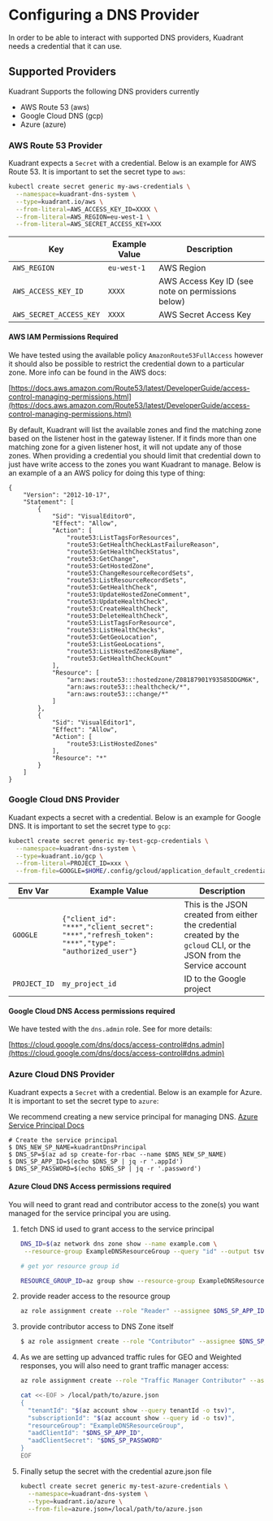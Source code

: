# Configuring a DNS Provider 

In order to be able to interact with supported DNS providers, Kuadrant needs a credential that it can use.

## Supported Providers

Kuadrant Supports the following DNS providers currently

- AWS Route 53 (aws)
- Google Cloud DNS (gcp)
- Azure (azure)

### AWS Route 53 Provider

Kuadrant expects a `Secret` with a credential. Below is an example for AWS Route 53. It is important to set the secret type to `aws`:


```bash
kubectl create secret generic my-aws-credentials \
  --namespace=kuadrant-dns-system \
  --type=kuadrant.io/aws \
  --from-literal=AWS_ACCESS_KEY_ID=XXXX \
  --from-literal=AWS_REGION=eu-west-1 \
  --from-literal=AWS_SECRET_ACCESS_KEY=XXX
```

| Key                      | Example Value           | Description                                           |
|--------------------------|-------------------------|-------------------------------------------------------|
| `AWS_REGION`             | `eu-west-1`             | AWS Region                                            |
| `AWS_ACCESS_KEY_ID`      | `XXXX`                  | AWS Access Key ID (see note on permissions below)     |
| `AWS_SECRET_ACCESS_KEY`  | `XXXX`                  | AWS Secret Access Key                                 |

#### AWS IAM Permissions Required 
We have tested using the available policy `AmazonRoute53FullAccess` however it should also be possible to restrict the credential down to a particular zone. More info can be found in the AWS docs:

[https://docs.aws.amazon.com/Route53/latest/DeveloperGuide/access-control-managing-permissions.html](https://docs.aws.amazon.com/Route53/latest/DeveloperGuide/access-control-managing-permissions.html)

By default, Kuadrant will list the available zones and find the matching zone based on the listener host in the gateway listener. If it finds more than one matching zone for a given listener host, it will not update any of those zones. 
When providing a credential you should limit that credential down to just have write access to the zones you want Kuadrant to manage. Below is an example of a an AWS policy for doing this type of thing:

```
{
    "Version": "2012-10-17",
    "Statement": [
        {
            "Sid": "VisualEditor0",
            "Effect": "Allow",
            "Action": [
                "route53:ListTagsForResources",
                "route53:GetHealthCheckLastFailureReason",
                "route53:GetHealthCheckStatus",
                "route53:GetChange",
                "route53:GetHostedZone",
                "route53:ChangeResourceRecordSets",
                "route53:ListResourceRecordSets",
                "route53:GetHealthCheck",
                "route53:UpdateHostedZoneComment",
                "route53:UpdateHealthCheck",
                "route53:CreateHealthCheck",
                "route53:DeleteHealthCheck",
                "route53:ListTagsForResource",
                "route53:ListHealthChecks",
                "route53:GetGeoLocation",
                "route53:ListGeoLocations",
                "route53:ListHostedZonesByName",
                "route53:GetHealthCheckCount"
            ],
            "Resource": [
                "arn:aws:route53:::hostedzone/Z08187901Y93585DDGM6K",
                "arn:aws:route53:::healthcheck/*",
                "arn:aws:route53:::change/*"
            ]
        },
        {
            "Sid": "VisualEditor1",
            "Effect": "Allow",
            "Action": [
                "route53:ListHostedZones"
            ],
            "Resource": "*"
        }
    ]
}
```


### Google Cloud DNS Provider

Kuadant expects a secret with a credential. Below is an example for Google DNS. It is important to set the secret type to `gcp`:

```bash
kubectl create secret generic my-test-gcp-credentials \
  --namespace=kuadrant-dns-system \
  --type=kuadrant.io/gcp \
  --from-literal=PROJECT_ID=xxx \
  --from-file=GOOGLE=$HOME/.config/gcloud/application_default_credentials.json
```

| Env Var      | Example Value                                                                                  | Description                                                                                                           |
|--------------|------------------------------------------------------------------------------------------------|-----------------------------------------------------------------------------------------------------------------------|
| `GOOGLE`     | `{"client_id": "***","client_secret": "***","refresh_token": "***","type": "authorized_user"}` | This is the JSON created from either the credential created by the `gcloud` CLI, or the JSON from the Service account |
| `PROJECT_ID` | `my_project_id`                                                                                | ID to the Google project                                                                                              |


#### Google Cloud DNS Access permissions required

We have tested with the `dns.admin` role. See for more details:

[https://cloud.google.com/dns/docs/access-control#dns.admin](https://cloud.google.com/dns/docs/access-control#dns.admin)


### Azure Cloud DNS Provider

Kuadrant expects a `Secret` with a credential. Below is an example for Azure. It is important to set the secret type to `azure`:

We recommend creating a new service principal for managing DNS. [Azure Service Principal Docs](https://learn.microsoft.com/en-us/entra/identity-platform/app-objects-and-service-principals?tabs=browser#service-principal-object)

```
# Create the service principal
$ DNS_NEW_SP_NAME=kuadrantDnsPrincipal
$ DNS_SP=$(az ad sp create-for-rbac --name $DNS_NEW_SP_NAME)
$ DNS_SP_APP_ID=$(echo $DNS_SP | jq -r '.appId')
$ DNS_SP_PASSWORD=$(echo $DNS_SP | jq -r '.password')

```


#### Azure Cloud DNS Access permissions required


You will need to grant read and contributor access to the zone(s) you want managed for the service principal you are using.


1)  fetch DNS id used to grant access to the service principal

    ```bash
    DNS_ID=$(az network dns zone show --name example.com \
     --resource-group ExampleDNSResourceGroup --query "id" --output tsv)
    
    # get yor resource group id
    
    RESOURCE_GROUP_ID=az group show --resource-group ExampleDNSResourceGroup | jq ".id" -r
    ``` 

2) provide reader access to the resource group
    ```bash
    az role assignment create --role "Reader" --assignee $DNS_SP_APP_ID --scope $DNS_ID
    ```

3) provide contributor access to DNS Zone itself
    ```bash
    $ az role assignment create --role "Contributor" --assignee $DNS_SP_APP_ID --scope $DNS_ID
    ```

4) As we are setting up advanced traffic rules for GEO and Weighted responses, you will also need to grant traffic manager access:

    ```bash
    az role assignment create --role "Traffic Manager Contributor" --assignee $DNS_SP_APP_ID --scope $RESOURCE_GROUP_ID
    ```
    
    ```bash
    cat <<-EOF > /local/path/to/azure.json
    {
      "tenantId": "$(az account show --query tenantId -o tsv)",
      "subscriptionId": "$(az account show --query id -o tsv)",
      "resourceGroup": "ExampleDNSResourceGroup",
      "aadClientId": "$DNS_SP_APP_ID",
      "aadClientSecret": "$DNS_SP_PASSWORD"
    }
    EOF
    ```

5) Finally setup the secret with the credential azure.json file

    ```bash
    kubectl create secret generic my-test-azure-credentials \
      --namespace=kuadrant-dns-system \
      --type=kuadrant.io/azure \
      --from-file=azure.json=/local/path/to/azure.json
    ```